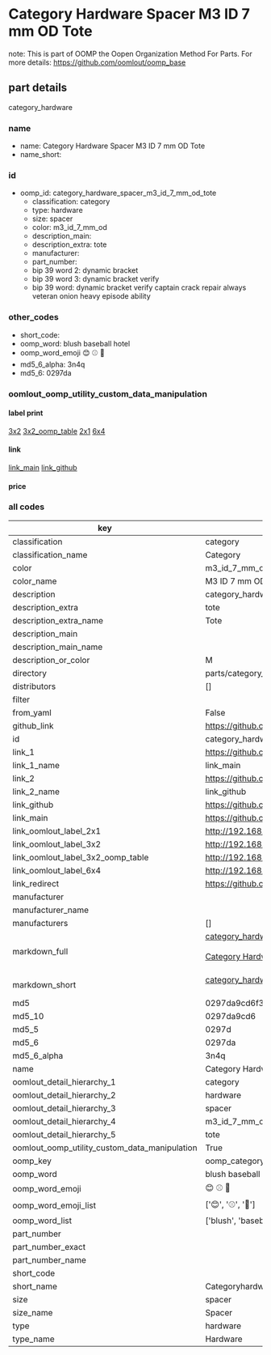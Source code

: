 # Category Hardware Spacer M3 ID 7 mm OD Tote  

note: This is part of OOMP the Oopen Organization Method For Parts. For more details: https://github.com/oomlout/oomp_base

##  part details
  



category_hardware



### name
* name: Category Hardware Spacer M3 ID 7 mm OD Tote
* name_short: 
### id
* oomp_id: category_hardware_spacer_m3_id_7_mm_od_tote
  * classification: category
  * type: hardware
  * size: spacer
  * color: m3_id_7_mm_od
  * description_main: 
  * description_extra: tote
  * manufacturer: 
  * part_number: 
  * bip 39 word 2: dynamic bracket
  * bip 39 word 3: dynamic bracket verify
  * bip 39 word: dynamic bracket verify captain crack repair always veteran onion heavy episode ability

### other_codes
* short_code: 
* oomp_word: blush baseball hotel
* oomp_word_emoji :blush: :baseball: :hotel:
* md5_6_alpha: 3n4q
* md5_6: 0297da






### oomlout_oomp_utility_custom_data_manipulation
#### label print
[3x2](http://192.168.1.245:1112/?label=oomp%203n4q)
[3x2_oomp_table](http://192.168.1.108:1112/?label=oomp%203n4q)
[2x1](http://192.168.1.242:1112/?label=oomp%203n4q)
[6x4](http://192.168.1.55:1112/?label=oomp%203n4q)    

#### link

[link_main](https://github.com/oomlout/oomlout_oomp_version_1_messy/tree/main/parts/category_hardware_spacer_m3_id_7_mm_od_tote) [link_github](https://github.com/oomlout/oomlout_oomp_version_1_messy/tree/main/parts/category_hardware_spacer_m3_id_7_mm_od_tote)                             

#### price







### all codes 
| key | value |  
| --- | --- |  
| classification | category |  
| classification_name | Category |  
| color | m3_id_7_mm_od |  
| color_name | M3 ID 7 mm OD |  
| description | category_hardware |  
| description_extra | tote |  
| description_extra_name | Tote |  
| description_main |  |  
| description_main_name |  |  
| description_or_color | M  |  
| directory | parts/category_hardware_spacer_m3_id_7_mm_od_tote |  
| distributors | [] |  
| filter |  |  
| from_yaml | False |  
| github_link | https://github.com/oomlout/oomlout_oomp_part_src/tree/main/parts/category_hardware_spacer_m3_id_7_mm_od_tote |  
| id | category_hardware_spacer_m3_id_7_mm_od_tote |  
| link_1 | https://github.com/oomlout/oomlout_oomp_version_1_messy/tree/main/parts/category_hardware_spacer_m3_id_7_mm_od_tote |  
| link_1_name | link_main |  
| link_2 | https://github.com/oomlout/oomlout_oomp_version_1_messy/tree/main/parts/category_hardware_spacer_m3_id_7_mm_od_tote |  
| link_2_name | link_github |  
| link_github | https://github.com/oomlout/oomlout_oomp_version_1_messy/tree/main/parts/category_hardware_spacer_m3_id_7_mm_od_tote |  
| link_main | https://github.com/oomlout/oomlout_oomp_version_1_messy/tree/main/parts/category_hardware_spacer_m3_id_7_mm_od_tote |  
| link_oomlout_label_2x1 | http://192.168.1.242:1112/?label=oomp%203n4q |  
| link_oomlout_label_3x2 | http://192.168.1.245:1112/?label=oomp%203n4q |  
| link_oomlout_label_3x2_oomp_table | http://192.168.1.108:1112/?label=oomp%203n4q |  
| link_oomlout_label_6x4 | http://192.168.1.55:1112/?label=oomp%203n4q |  
| link_redirect | https://github.com/oomlout/oomlout_oomp_version_1_messy/tree/main/parts/category_hardware_spacer_m3_id_7_mm_od_tote |  
| manufacturer |  |  
| manufacturer_name |  |  
| manufacturers | [] |  
| markdown_full | [category_hardware_spacer_m3_id_7_mm_od_tote](none)<br>[](none)<br>[Category Hardware Spacer M3 Id 7 Mm Od Tote](none)<br><br> |  
| markdown_short | [category_hardware_spacer_m3_id_7_mm_od_tote](none)<br><br> |  
| md5 | 0297da9cd6f320f2da18e223e546b226 |  
| md5_10 | 0297da9cd6 |  
| md5_5 | 0297d |  
| md5_6 | 0297da |  
| md5_6_alpha | 3n4q |  
| name | Category Hardware Spacer M3 ID 7 mm OD Tote |  
| oomlout_detail_hierarchy_1 | category |  
| oomlout_detail_hierarchy_2 | hardware |  
| oomlout_detail_hierarchy_3 | spacer |  
| oomlout_detail_hierarchy_4 | m3_id_7_mm_od |  
| oomlout_detail_hierarchy_5 | tote |  
| oomlout_oomp_utility_custom_data_manipulation | True |  
| oomp_key | oomp_category_hardware_spacer_m3_id_7_mm_od_tote |  
| oomp_word | blush baseball hotel |  
| oomp_word_emoji | :blush: :baseball: :hotel: |  
| oomp_word_emoji_list | [':blush:', ':baseball:', ':hotel:'] |  
| oomp_word_list | ['blush', 'baseball', 'hotel'] |  
| part_number |  |  
| part_number_exact |  |  
| part_number_name |  |  
| short_code |  |  
| short_name | Categoryhardware |  
| size | spacer |  
| size_name | Spacer |  
| type | hardware |  
| type_name | Hardware |  
